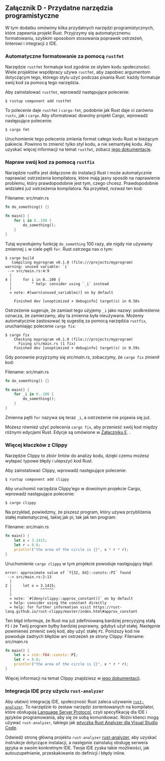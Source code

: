 ## Załącznik D - Przydatne narzędzia programistyczne

W tym dodatku omówimy kilka przydatnych narzędzi programistycznych, które zapewnia projekt Rust. Przyjrzymy się automatycznemu formatowaniu, szybkim sposobom stosowania poprawek ostrzeżeń, linterowi i integracji z IDE.

### Automatyczne formatowanie za pomocą `rustfmt`

Narzędzie `rustfmt` formatuje kod zgodnie ze stylem kodu społeczności.
Wiele projektów współpracy używa `rustfmt`, aby zapobiec argumentom dotyczącym tego, którego stylu użyć podczas pisania Rust: każdy formatuje swój kod za pomocą tego narzędzia.

Aby zainstalować `rustfmt`, wprowadź następujące polecenie:

```console
$ rustup component add rustfmt
```

To polecenie daje `rustfmt` i `cargo-fmt`, podobnie jak Rust daje ci zarówno `rustc`, jak i `cargo`. Aby sformatować dowolny projekt Cargo, wprowadź następujące polecenie:

```console
$ cargo fmt
```

Uruchomienie tego polecenia zmienia format całego kodu Rust w bieżącym pakiecie. Powinno to zmienić tylko styl kodu, a nie semantykę kodu. Aby uzyskać więcej informacji na temat `rustfmt`, zobacz [jego dokumentację][rustfmt].

[rustfmt]: https://github.com/rust-lang/rustfmt

### Napraw swój kod za pomocą `rustfix`

Narzędzie rustfix jest dołączone do instalacji Rust i może automatycznie naprawiać
ostrzeżenia kompilatora, które mają jasny sposób na naprawienie problemu, który prawdopodobnie
jest tym, czego chcesz. Prawdopodobnie widziałeś już ostrzeżenia kompilatora. Na przykład,
rozważ ten kod:

<span class="filename">Filename: src/main.rs</span>

```rust
fn do_something() {}

fn main() {
    for i in 0..100 {
        do_something();
    }
}
```

Tutaj wywołujemy funkcję `do_something` 100 razy, ale nigdy nie używamy zmiennej `i` w ciele pętli `for`. Rust ostrzega nas o tym:

```console
$ cargo build
   Compiling myprogram v0.1.0 (file:///projects/myprogram)
warning: unused variable: `i`
 --> src/main.rs:4:9
  |
4 |     for i in 0..100 {
  |         ^ help: consider using `_i` instead
  |
  = note: #[warn(unused_variables)] on by default

    Finished dev [unoptimized + debuginfo] target(s) in 0.50s
```

Ostrzeżenie sugeruje, że zamiast tego użyjemy `_i` jako nazwy: podkreślenie
oznacza, że ​​zamierzamy, aby ta zmienna była nieużywana. Możemy automatycznie
zastosować tę sugestię za pomocą narzędzia `rustfix`, uruchamiając polecenie `cargo
fix`:

```console
$ cargo fix
    Checking myprogram v0.1.0 (file:///projects/myprogram)
      Fixing src/main.rs (1 fix)
    Finished dev [unoptimized + debuginfo] target(s) in 0.59s
```

Gdy ponownie przyjrzymy się *src/main.rs*, zobaczymy, że `cargo fix` zmienił kod:

<span class="filename">Filename: src/main.rs</span>

```rust
fn do_something() {}

fn main() {
    for _i in 0..100 {
        do_something();
    }
}
```

Zmienna pętli `for` nazywa się teraz `_i`, a ostrzeżenie nie pojawia się już.

Możesz również użyć polecenia `cargo fix`, aby przenieść swój kod między
różnymi edycjami Rust. Edycje są omówione w [Załączniku E][editions].
.

### Więcej kłaczków z Clippy

Narzędzie Clippy to zbiór lintów do analizy kodu, dzięki czemu możesz wyłapać
typowe błędy i ulepszyć kod Rust.

Aby zainstalować Clippy, wprowadź następujące polecenie:

```console
$ rustup component add clippy
```

Aby uruchomić narzędzia Clippy’ego w dowolnym projekcie Cargo, wprowadź następujące polecenie:

```console
$ cargo clippy
```

Na przykład, powiedzmy, że piszesz program, który używa przybliżenia stałej matematycznej, takiej jak pi, tak jak ten program:

<span class="filename">Filename: src/main.rs</span>

```rust
fn main() {
    let x = 3.1415;
    let r = 8.0;
    println!("the area of the circle is {}", x * r * r);
}
```

Uruchomienie `cargo clippy` w tym projekcie powoduje następujący błąd:

```text
error: approximate value of `f{32, 64}::consts::PI` found
 --> src/main.rs:2:13
  |
2 |     let x = 3.1415;
  |             ^^^^^^
  |
  = note: `#[deny(clippy::approx_constant)]` on by default
  = help: consider using the constant directly
  = help: for further information visit https://rust-lang.github.io/rust-clippy/master/index.html#approx_constant
```

Ten błąd informuje, że Rust ma już zdefiniowaną bardziej precyzyjną stałą `PI` i że Twój program byłby bardziej poprawny, gdybyś użył stałej. Następnie powinieneś zmienić swój kod, aby użyć stałej `PI`. Poniższy kod nie powoduje żadnych błędów ani ostrzeżeń ze strony Clippy:
<span class="filename">Filename: src/main.rs</span>

```rust
fn main() {
    let x = std::f64::consts::PI;
    let r = 8.0;
    println!("the area of the circle is {}", x * r * r);
}
```

Więcej informacji na temat Clippy znajdziesz w [jego dokumentacji][clippy].

[clippy]: https://github.com/rust-lang/rust-clippy

### Integracja IDE przy użyciu `rust-analyzer`

Aby ułatwić integrację IDE, społeczność Rust zaleca używanie
[`rust-analyzer`][rust-analyzer]<!-- ignore -->. To narzędzie to zestaw
narzędzi zorientowanych na kompilator, które obsługują [Language Server Protocol][lsp]<!--
ignore -->, czyli specyfikację dla IDE i języków programowania, aby
się ze sobą komunikować. Różni klienci mogą używać `rust-analyzer`, takiego jak
[wtyczka Rust Analyzer dla Visual Studio Code][vscode].

[lsp]: http://langserver.org/
[vscode]: https://marketplace.visualstudio.com/items?itemName=rust-lang.rust-analyzer

Odwiedź stronę główną projektu `rust-analyzer` [rust-analyzer]<!-- ignore -->, aby uzyskać instrukcje dotyczące instalacji, a następnie zainstaluj obsługę serwera języka w swoim
konkretnym IDE. Twoje IDE zyska takie możliwości, jak autouzupełnianie, przeskakiwanie do definicji i błędy inline.

[rust-analyzer]: https://rust-analyzer.github.io
[editions]: appendix-05-editions.md
